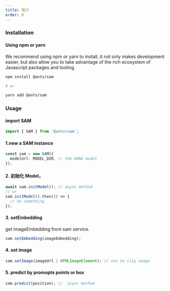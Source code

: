 ```yaml
---
title: 简介
order: 0
---
```


### Installation

#### Using npm or yarn

We recommend using npm or yarn to install, it not only makes development easier, but also allow you to take advantage of the rich ecosystem of Javascript packages and tooling.

```bash
npm install @antv/sam

# or

yarn add @antv/sam


```

### Usage

#### import SAM

```ts
import { SAM } from '@antv/sam';
```

#### 1.new a SAM instance

```ts
const sam = new SAM({
  modelUrl: MODEL_DIR, // the ONNX model
});
```

#### 2. 初始化 Model，

```ts
await sam.initModel(); // async method
// or
sam.initModel().then(() => {
  // do something
});
```

#### 3. setEmbedding

get imageEmbedding from sam service.

```ts
sam.setEmbedding(imageEmbedding);
```

#### 4. set image

```ts
sam.setImage(imageUrl | HTMLImageElement); // use to clip image
```

#### 5. predict by promopts points or box

```ts
sam.predict(position); //  async method
```
